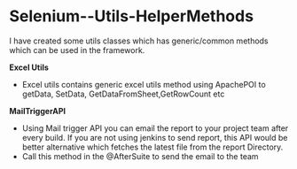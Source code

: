 # Selenium--Utils-HelperMethods
I have created some utils classes which has generic/common  methods which can be used in the framework.


**Excel Utils**
* Excel utils contains generic excel utils method using ApachePOI to getData, SetData, GetDataFromSheet,GetRowCount etc

**MailTriggerAPI**
* Using Mail trigger API you can email the report to your project team after every build. If you are not using jenkins to send report, this API would be better alternative which fetches the latest file from the report Directory. 
* Call this method in the @AfterSuite to send the email to the team
